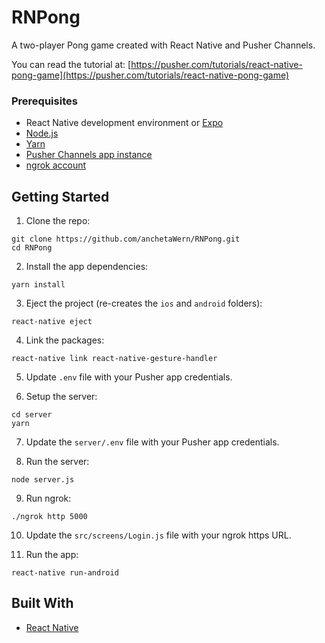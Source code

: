 # RNPong
A two-player Pong game created with React Native and Pusher Channels.

You can read the tutorial at: [https://pusher.com/tutorials/react-native-pong-game](https://pusher.com/tutorials/react-native-pong-game)

### Prerequisites

- React Native development environment or [Expo](https://expo.io/)
- [Node.js](https://nodejs.org/en/)
- [Yarn](https://yarnpkg.com/en/)
- [Pusher Channels app instance](https://pusher.com/channels)
- [ngrok account](https://ngrok.com/)

## Getting Started

1. Clone the repo:

```
git clone https://github.com/anchetaWern/RNPong.git
cd RNPong
```

2. Install the app dependencies:

```
yarn install
```

3. Eject the project (re-creates the `ios` and `android` folders):

```
react-native eject
```

4. Link the packages:

```
react-native link react-native-gesture-handler
```

5. Update `.env` file with your Pusher app credentials.

6. Setup the server:

```
cd server
yarn
```

7. Update the `server/.env` file with your Pusher app credentials.

8. Run the server:

```
node server.js
```

9. Run ngrok:

```
./ngrok http 5000
```

10. Update the `src/screens/Login.js` file with your ngrok https URL.

11. Run the app:

```
react-native run-android
```


## Built With

* [React Native](http://facebook.github.io/react-native/)
